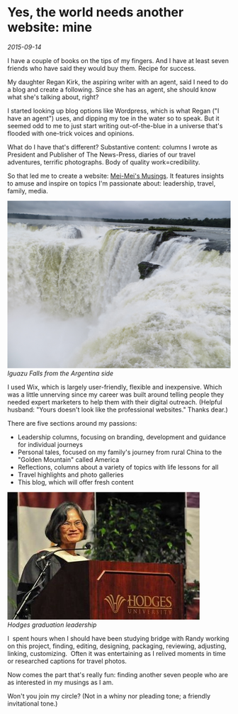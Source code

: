 # Yes, the world needs another website: mine
*2015-09-14*

I have a couple of books on the tips of my fingers. And I have at least seven friends who have said they would buy them. Recipe for success.

My daughter Regan Kirk, the aspiring writer with an agent, said I need to do a blog and create a following. Since she has an agent, she should know what she's talking about, right?

I started looking up blog options like Wordpress, which is what Regan ("I have an agent") uses, and dipping my toe in the water so to speak. But it seemed odd to me to just start writing out-of-the-blue in a universe that's flooded with one-trick voices and opinions.

What do I have that's different? Substantive content: columns I wrote as President and Publisher of The News-Press, diaries of our travel adventures, terrific photographs. Body of quality work=credibility.

So that led me to create a website: [Mei-Mei's Musings](http://meimeikirk.com). It features insights to amuse and inspire on topics I'm passionate about: leadership, travel, family, media.

![Alt text](Images/Blog/11-13-iguazu-2-mmc-047.jpg "Iguazu Falls")  
*Iguazu Falls from the Argentina side*

I used Wix, which is largely user-friendly, flexible and inexpensive. Which was a little unnerving since my career was built around telling people they needed expert marketers to help them with their digital outreach. (Helpful husband: "Yours doesn't look like the professional websites." Thanks dear.)

There are five sections around my passions:

- Leadership columns, focusing on branding, development and guidance for individual journeys
- Personal tales, focused on my family's journey from rural China to the "Golden Mountain" called America
- Reflections, columns about a variety of topics with life lessons for all
- Travel highlights and photo galleries
- This blog, which will offer fresh content

![Alt text](Images/Blog/hodges-graduation-6-5-11.jpg "Hodges Leadership")  
*Hodges graduation leadership*

I  spent hours when I should have been studying bridge with Randy working on this project, finding, editing, designing, packaging, reviewing, adjusting, linking, customizing.  Often it was entertaining as I relived moments in time or researched captions for travel photos.

Now comes the part that's really fun: finding another seven people who are as interested in my musings as I am.

Won't you join my circle? (Not in a whiny nor pleading tone; a friendly invitational tone.)
